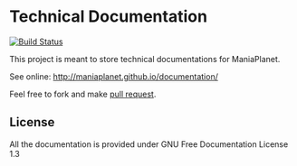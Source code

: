 Technical Documentation
=======================

[![Build Status](https://travis-ci.org/maniaplanet/documentation.svg?branch=gh-pages)](https://travis-ci.org/maniaplanet/documentation)

This project is meant to store technical documentations for ManiaPlanet.

See online: http://maniaplanet.github.io/documentation/

Feel free to fork and make [pull request](https://help.github.com/articles/using-pull-requests).

License
-------
All the documentation is provided under GNU Free Documentation License 1.3
